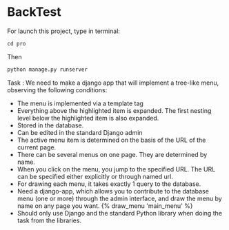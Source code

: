 # BackTest
 
For launch this project, type in terminal: 
```Python
cd pro
```
Then
```Python
python manage.py runserver
```

Task :
We need to make a django app that will implement a tree-like menu, observing the following conditions:
* The menu is implemented via a template tag
* Everything above the highlighted item is expanded. The first nesting level below the highlighted item is also expanded.
* Stored in the database.
* Can be edited in the standard Django admin
* The active menu item is determined on the basis of the URL of the current page.
* There can be several menus on one page. They are determined by name.
* When you click on the menu, you jump to the specified URL. The URL can be specified either explicitly or through named url.
* For drawing each menu, it takes exactly 1 query to the database.
* Need a django-app, which allows you to contribute to the database menu (one or more) through the admin interface, and draw the menu by name on any page you want.
 {% draw_menu 'main_menu' %}
* Should only use Django and the standard Python library when doing the task from the libraries.
